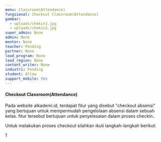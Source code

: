 ```yaml
---
menu: Classroom(Attendance)
fungsional: Checkout Classroom(Attendance)
gambar:
  - uploads/chekin1.jpg
  - uploads/chekin2.jpg
super_admin: None
admin: None
mentor: None
teacher: Pending
partner: None
lead_program: None
lead_region: None
content_writer: None
industri: Pending
student: Allow
support_mobile: Yes
---
```

#### **Checkout Classroom(Attendance)**

Pada website alkademi.id, terdapat fitur yang disebut "checkout absensi" yang bertujuan untuk mempermudah pengelolaan absensi dalam sebuah kelas. fitur tersebut bertujuan untuk penyelesaian dalam proses checkin..

U﻿ntuk melakukan proses checkout  silahkan ikuti langkah-langkah berikut:

1